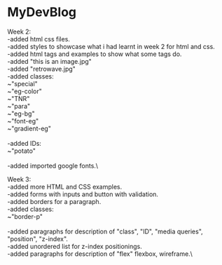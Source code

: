 # MyDevBlog
Week 2: \
-added html css files.\
-added styles to showcase what i had learnt in week 2 for html and css.\
-added html tags and examples to show what some tags do.\
-added "this is an image.jpg"\
-added "retrowave.jpg"\
-added classes:\
~"special"\
~"eg-color"\
~"TNR"\
~"para"\
~"eg-bg"\
~"font-eg"\
~"gradient-eg"\
\
-added IDs:\
~"potato"\
\
-added imported google fonts.\

Week 3: \
-added more HTML and CSS examples.\
-added forms with inputs and button with validation.\
-added borders for a paragraph.\
-added classes:\
~"border-p"\
\
-added paragraphs for description of "class", "ID", "media queries", "position", "z-index".\
-added unordered list for z-index positionings.\
-added paragraphs for description of "flex" flexbox, wireframe.\